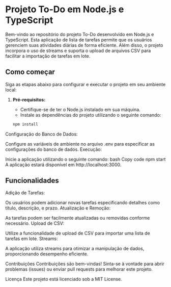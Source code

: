 # Projeto To-Do em Node.js e TypeScript

Bem-vindo ao repositório do projeto To-Do desenvolvido em Node.js e TypeScript. Esta aplicação de lista de tarefas permite que os usuários gerenciem suas atividades diárias de forma eficiente. Além disso, o projeto incorpora o uso de streams e suporta o upload de arquivos CSV para facilitar a importação de tarefas em lote.

## Como começar

Siga as etapas abaixo para configurar e executar o projeto em seu ambiente local:

1. **Pré-requisitos:**
   - Certifique-se de ter o Node.js instalado em sua máquina.
   - Instale as dependências do projeto utilizando o seguinte comando:

   ```bash
   npm install
Configuração do Banco de Dados:

Configure as variáveis de ambiente no arquivo .env para especificar as configurações do banco de dados.
Execução:

Inicie a aplicação utilizando o seguinte comando:
bash
Copy code
npm start
A aplicação estará disponível em http://localhost:3000.

## Funcionalidades
Adição de Tarefas:

Os usuários podem adicionar novas tarefas especificando detalhes como título, descrição, e prazo.
Atualização e Remoção:

As tarefas podem ser facilmente atualizadas ou removidas conforme necessário.
Upload de CSV:

Utilize a funcionalidade de upload de CSV para importar uma lista de tarefas em lote.
Streams:

A aplicação utiliza streams para otimizar a manipulação de dados, proporcionando desempenho eficiente.

Contribuições
Contribuições são bem-vindas! Sinta-se à vontade para abrir problemas (issues) ou enviar pull requests para melhorar este projeto.

Licença
Este projeto está licenciado sob a MIT License.
